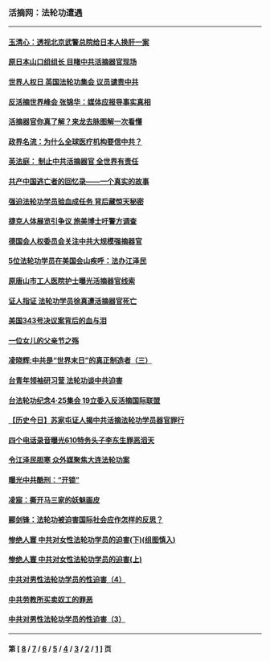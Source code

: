 ### 活摘网：法轮功遭遇
---
#### [玉清心：透视北京武警总院给日本人换肝一案](../../pages/nf5881/n13771978.md?07020430) 
#### [原日本山口组组长 目睹中共活摘器官现场](../../pages/nf5881/n13767360.md?07020430) 
#### [世界人权日 英国法轮功集会 议员谴责中共](../../pages/nf5881/n13431763.md?07020430) 
#### [反活摘世界峰会 张锦华：媒体应报导事实真相](../../pages/nf5881/n13278502.md?07020430) 
#### [活摘器官你真了解？来龙去脉图解一次看懂](../../pages/nf5881/n13013820.md?07020430) 
#### [政界名流：为什么全球医疗机构要信中共？](../../pages/nf5881/n11945479.md?07020430) 
#### [英法庭： 制止中共活摘器官 全世界有责任](../../pages/nf5881/n11330691.md?07020430) 
#### [共产中国逃亡者的回忆录——一个真实的故事](../../pages/nf5881/n10918649.md?07020430) 
#### [强迫法轮功学员验血成任务 背后藏惊天秘密](../../pages/nf5881/n4252384.md?07020430) 
#### [捷克人体展览引争议 旅美博士吁警方调查](../../pages/nf5881/n9429187.md?07020430) 
#### [德国会人权委员会关注中共大规模强摘器官](../../pages/nf5881/n8418950.md?07020430) 
#### [5位法轮功学员在美国会山疾呼：法办江泽民](../../pages/nf5881/n8101519.md?07020430) 
#### [原唐山市工人医院护士曝光活摘器官线索](../../pages/nf5881/n8076384.md?07020430) 
#### [证人指证 法轮功学员徐真遭活摘器官死亡](../../pages/nf5881/n8042467.md?07020430) 
#### [美国343号决议案背后的血与泪](../../pages/nf5881/n8020684.md?07020430) 
#### [一位女儿的父亲节之殇](../../pages/nf5881/n8014122.md?07020430) 
#### [凌晓辉:中共是“世界末日”的真正制造者（三）](../../pages/nf5881/n4210333.md?07020430) 
#### [台青年领袖研习营 法轮功谈中共迫害](../../pages/nf5881/n4141857.md?07020430) 
#### [台法轮功纪念4‧25集会 19立委入反活摘国际联盟](../../pages/nf5881/n4141821.md?07020430) 
#### [【历史今日】苏家屯证人揭中共活摘法轮功学员器官罪行](../../pages/nf5881/n4135912.md?07020430) 
#### [四个电话录音曝光610特务头子李东生罪恶滔天](../../pages/nf5881/n4040060.md?07020430) 
#### [令江泽民胆寒 众外媒聚焦大连法轮功案](../../pages/nf5881/n3932671.md?07020430) 
#### [曝光中共酷刑：“开锁”](../../pages/nf5881/n3889373.md?07020430) 
#### [凌宸：撕开马三家的妖魅画皮](../../pages/nf5881/n3849369.md?07020430) 
#### [郦剑锋：法轮功被迫害国际社会应作怎样的反思？](../../pages/nf5881/n3824560.md?07020430) 
#### [惨绝人寰 中共对女性法轮功学员的迫害(下)(组图慎入)](../../pages/nf5881/n3816285.md?07020430) 
#### [惨绝人寰 中共对女性法轮功学员的迫害(上)](../../pages/nf5881/n3815374.md?07020430) 
#### [中共对男性法轮功学员的性迫害（4）](../../pages/nf5881/n3769144.md?07020430) 
#### [中共劳教所买卖奴工的罪恶](../../pages/nf5881/n3769378.md?07020430) 
#### [中共对男性法轮功学员的性迫害（3）](../../pages/nf5881/n3768231.md?07020430) 

---
#### 第 [ [8](./8.md?07020430) / [7](./7.md?07020430) / [6](./6.md?07020430) / [5](./5.md?07020430) / [4](./4.md?07020430) / [3](./3.md?07020430) / [2](./2.md?07020430) / [1](./1.md?07020430) ] 页
